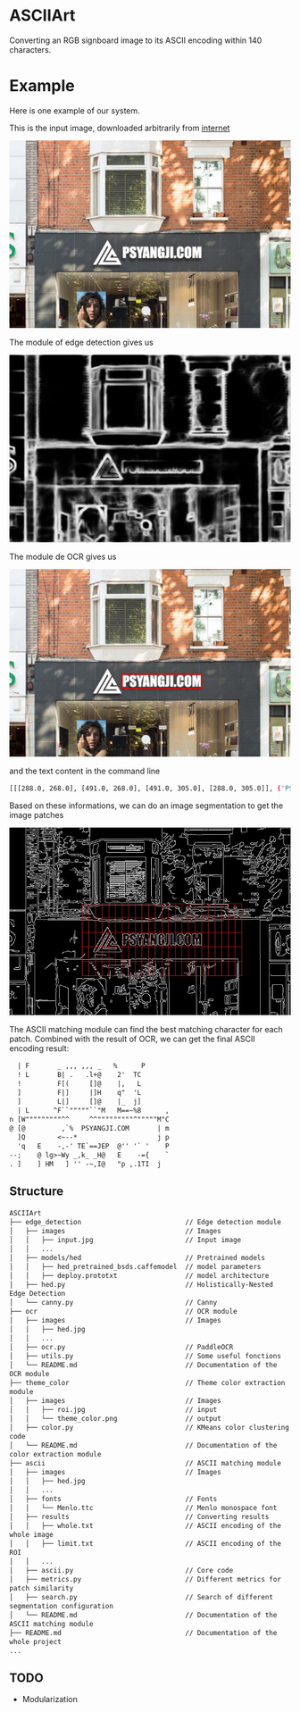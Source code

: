 # ASCIIArt
Converting an RGB signboard image to its ASCII encoding within 140 characters.

# Example

Here is one example of our system.

This is the input image, downloaded arbitrarily from [internet](https://www.psyangji.com/15209.html)

![input](edge_detection/images/input.jpg)

The module of edge detection gives us

![hed](edge_detection/images/hed.jpg)

The module de OCR gives us

![ocr](ocr/images/result.jpg)

and the text content in the command line

```bash
[[[288.0, 268.0], [491.0, 268.0], [491.0, 305.0], [288.0, 305.0]], ('PSYANGJI.COM', 0.97459394)]
```

Based on these informations, we can do an image segmentation to get the image patches

![patch](ocr/images/canny_patch.jpg)

The ASCII matching module can find the best matching character for each patch. Combined with the result of OCR, we can get the final ASCII encoding result:

```
  | F       _ ,,, ,,, _   %      P      
  ! L       B| .   .l+@    2'  TC       
  !         F[(     []@    |,   L       
  ]         F|]     |]H    q"  'L       
  ]         L|]     []@    |_  j]       
  | L      ^F``"""""``"M   M==~%8      ,
n [W"""""""""^^     ^^"""""""""^"""""M"C
@ [@         ,`%  PSYANGJI.COM       | m
  ]Q        <~--*                    j p
  'q   E    -,-' TE`==JEP  @'' '` '    P
--;    @ lg>~Wy _,k_ _H@   E    -={    `
. ]    ] HM   ] '' -~,I@   "p ,.1TI  j  
```

## Structure
```
ASCIIArt
├── edge_detection                          // Edge detection module
│   ├── images                              // Images
│   │   ├── input.jpg                       // Input image
│   │   ...
│   ├── models/hed                          // Pretrained models
│   │   ├── hed_pretrained_bsds.caffemodel  // model parameters
│   │   ├── deploy.prototxt                 // model architecture
│   ├── hed.py                              // Holistically-Nested Edge Detection
│   └── canny.py                            // Canny
├── ocr                                     // OCR module
│   ├── images                              // Images
│   │   ├── hed.jpg
│   │   ...
│   ├── ocr.py                              // PaddleOCR
│   ├── utils.py                            // Some useful fonctions
│   └── README.md                           // Documentation of the OCR module
├── theme_color                             // Theme color extraction module
│   ├── images                              // Images
│   │   ├── roi.jpg                         // input
│   │   └── theme_color.png                 // output
│   ├── color.py                            // KMeans color clustering code
│   └── README.md                           // Documentation of the color extraction module
├── ascii                                   // ASCII matching module
│   ├── images                              // Images
│   │   ├── hed.jpg
│   │   ...
│   ├── fonts                               // Fonts
│   │   └── Menlo.ttc                       // Menlo monospace font       
│   ├── results                             // Converting results
│   │   ├── whole.txt                       // ASCII encoding of the whole image
│   │   ├── limit.txt                       // ASCII encoding of the ROI
│   │   ...                  
│   ├── ascii.py                            // Core code
│   ├── metrics.py                          // Different metrics for patch similarity
│   ├── search.py                           // Search of different segmentation configuration
│   └── README.md                           // Documentation of the ASCII matching module
├── README.md                               // Documentation of the whole project
...
```

## TODO

* Modularization

